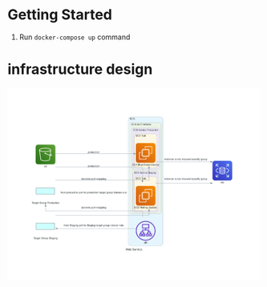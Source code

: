 # Getting Started

1. Run `docker-compose up` command

# infrastructure design

![](./diagram/web_service.png)